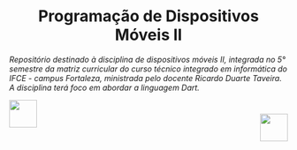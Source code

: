 ## <h1 align="center"> Programação de Dispositivos Móveis II   </h1>

 *Repositório destinado à disciplina de dispositivos móveis II, integrada no 5° semestre da matriz curricular do curso técnico integrado em informática do IFCE - campus Fortaleza, ministrada pelo docente Ricardo Duarte Taveira. A disciplina terá foco em abordar a linguagem Dart.* 


<img  align="left" height=50 src="https://cdn.jsdelivr.net/gh/devicons/devicon@latest/icons/dart/dart-original.svg" />

<h1 align="right">
<img  height=50 src="https://cdn.jsdelivr.net/gh/devicons/devicon@latest/icons/dart/dart-original.svg" />
</h1>
